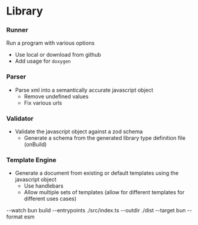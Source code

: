 # Library

### Runner

Run a program with various options
  - Use local or download from github
  - Add usage for `doxygen`

### Parser

- Parse xml into a semantically accurate javascript object
  - Remove undefined values
  - Fix various urls

### Validator

- Validate the javascript object against a zod schema
  - Generate a schema from the generated library type definition file (onBuild)

### Template Engine

- Generate a document from existing or default templates using the javascript object
  - Use handlebars
  - Allow multiple sets of templates (allow for different templates for different uses cases)

--watch
bun build --entrypoints ./src/index.ts --outdir ./dist --target bun --format esm

